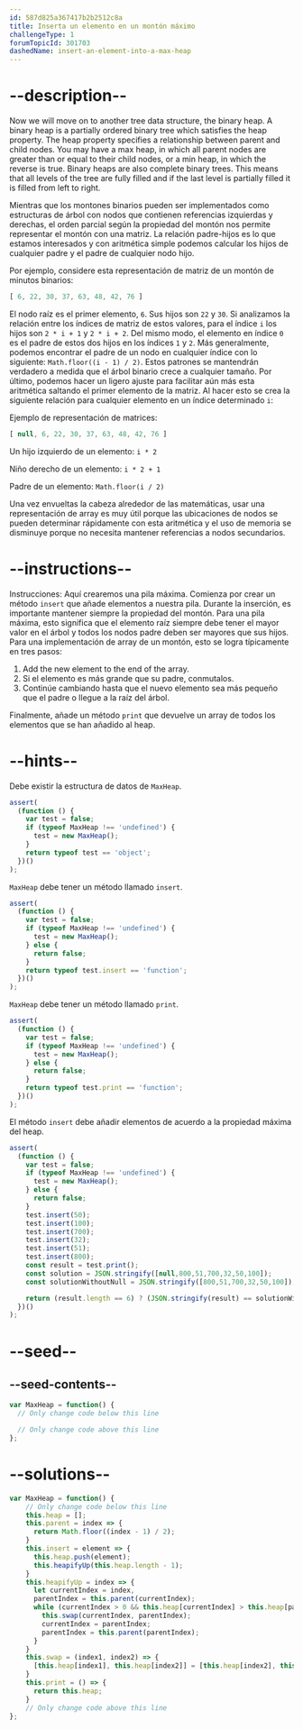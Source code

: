 ```yaml
---
id: 587d825a367417b2b2512c8a
title: Inserta un elemento en un montón máximo
challengeType: 1
forumTopicId: 301703
dashedName: insert-an-element-into-a-max-heap
---
```


# --description--

Now we will move on to another tree data structure, the binary heap. A binary heap is a partially ordered binary tree which satisfies the heap property. The heap property specifies a relationship between parent and child nodes. You may have a max heap, in which all parent nodes are greater than or equal to their child nodes, or a min heap, in which the reverse is true. Binary heaps are also complete binary trees. This means that all levels of the tree are fully filled and if the last level is partially filled it is filled from left to right.

Mientras que los montones binarios pueden ser implementados como estructuras de árbol con nodos que contienen referencias izquierdas y derechas, el orden parcial según la propiedad del montón nos permite representar el montón con una matriz. La relación padre-hijos es lo que estamos interesados y con aritmética simple podemos calcular los hijos de cualquier padre y el padre de cualquier nodo hijo.

Por ejemplo, considere esta representación de matriz de un montón de minutos binarios:

```js
[ 6, 22, 30, 37, 63, 48, 42, 76 ]
```

El nodo raíz es el primer elemento, `6`. Sus hijos son `22` y `30`. Si analizamos la relación entre los índices de matriz de estos valores, para el índice `i` los hijos son `2 * i + 1` y `2 * i + 2`. Del mismo modo, el elemento en índice `0` es el padre de estos dos hijos en los índices `1` y `2`. Más generalmente, podemos encontrar el padre de un nodo en cualquier índice con lo siguiente: `Math.floor((i - 1) / 2)`. Estos patrones se mantendrán verdadero a medida que el árbol binario crece a cualquier tamaño. Por último, podemos hacer un ligero ajuste para facilitar aún más esta aritmética saltando el primer elemento de la matriz. Al hacer esto se crea la siguiente relación para cualquier elemento en un índice determinado `i`:

Ejemplo de representación de matrices:

```js
[ null, 6, 22, 30, 37, 63, 48, 42, 76 ]
```

Un hijo izquierdo de un elemento: `i * 2`

Niño derecho de un elemento: `i * 2 + 1`

Padre de un elemento: `Math.floor(i / 2)`

Una vez envueltas la cabeza alrededor de las matemáticas, usar una representación de array es muy útil porque las ubicaciones de nodos se pueden determinar rápidamente con esta aritmética y el uso de memoria se disminuye porque no necesita mantener referencias a nodos secundarios.

# --instructions--

Instrucciones: Aquí crearemos una pila máxima. Comienza por crear un método `insert` que añade elementos a nuestra pila. Durante la inserción, es importante mantener siempre la propiedad del montón. Para una pila máxima, esto significa que el elemento raíz siempre debe tener el mayor valor en el árbol y todos los nodos padre deben ser mayores que sus hijos. Para una implementación de array de un montón, esto se logra típicamente en tres pasos:

<ol>
  <li>Add the new element to the end of the array.</li>
  <li>Si el elemento es más grande que su padre, conmutalos.</li>
  <li>Continúe cambiando hasta que el nuevo elemento sea más pequeño que el padre o llegue a la raíz del árbol.</li>
</ol>

Finalmente, añade un método `print` que devuelve un array de todos los elementos que se han añadido al heap.

# --hints--

Debe existir la estructura de datos de `MaxHeap`.

```js
assert(
  (function () {
    var test = false;
    if (typeof MaxHeap !== 'undefined') {
      test = new MaxHeap();
    }
    return typeof test == 'object';
  })()
);
```

`MaxHeap` debe tener un método llamado `insert`.

```js
assert(
  (function () {
    var test = false;
    if (typeof MaxHeap !== 'undefined') {
      test = new MaxHeap();
    } else {
      return false;
    }
    return typeof test.insert == 'function';
  })()
);
```

`MaxHeap` debe tener un método llamado `print`.

```js
assert(
  (function () {
    var test = false;
    if (typeof MaxHeap !== 'undefined') {
      test = new MaxHeap();
    } else {
      return false;
    }
    return typeof test.print == 'function';
  })()
);
```

El método `insert` debe añadir elementos de acuerdo a la propiedad máxima del heap.

```js
assert(
  (function () {
    var test = false;
    if (typeof MaxHeap !== 'undefined') {
      test = new MaxHeap();
    } else {
      return false;
    }
    test.insert(50);
    test.insert(100);
    test.insert(700);
    test.insert(32);
    test.insert(51);
    test.insert(800);
    const result = test.print();
    const solution = JSON.stringify([null,800,51,700,32,50,100]);
    const solutionWithoutNull = JSON.stringify([800,51,700,32,50,100]);

    return (result.length == 6) ? (JSON.stringify(result) == solutionWithoutNull) : (JSON.stringify(result) == solution);
  })()
);
```

# --seed--

## --seed-contents--

```js
var MaxHeap = function() {
  // Only change code below this line

  // Only change code above this line
};
```

# --solutions--

```js
var MaxHeap = function() {
    // Only change code below this line
    this.heap = [];
    this.parent = index => {
      return Math.floor((index - 1) / 2);
    }
    this.insert = element => {
      this.heap.push(element);
      this.heapifyUp(this.heap.length - 1);
    }
    this.heapifyUp = index => {
      let currentIndex = index,
      parentIndex = this.parent(currentIndex);
      while (currentIndex > 0 && this.heap[currentIndex] > this.heap[parentIndex]) {
        this.swap(currentIndex, parentIndex);
        currentIndex = parentIndex;
        parentIndex = this.parent(parentIndex);
      }
    }
    this.swap = (index1, index2) => {
      [this.heap[index1], this.heap[index2]] = [this.heap[index2], this.heap[index1]];
    }
    this.print = () => {
      return this.heap;
    }
    // Only change code above this line
};
```
